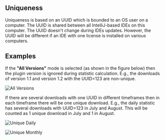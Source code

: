 [//]: # (title: Unique Downloads)

## Uniqueness

Uniqueness is based on an UUID which is bounded to an OS user on a computer. The UUID is shared between all IntelliJ-based IDEs on this computer. The UUID doesn't change during IDEs updates.
However, the UUID will be different if an IDE with one license is installed on various computers.

## Examples

If the **"All Versions"** mode is selected (as shown in the figure below) then the plugin version is ignored during statistic calculation. E.g., the downloads of version 1.1 and version 1.2 with the UUID=123 are non-unique.

![All Versions](all_versions.png)

If there are several downloads with one UUID in different timeframes then in each timeframe there will be one unique download. E.g., the daily statistic has several downloads with UUID=123 in July and August. This will be counted as 1 unique download in July and 1 in August.

![Unique Daily](unique_daily.png)

![Unique Monthly](unique_monthly.png)
